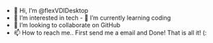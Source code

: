- 👋 Hi, I’m @flexVDIDesktop
- 👀 I’m interested in tech - 🌱 I’m currently learning coding
- 💞️ I’m looking to collaborate on GitHub
- 📫 How to reach me.. First send me a email and Done! That is all it! (:

<!---
flexVDIDesktop/flexVDIDesktop is a ✨ special ✨ repository because its `README.md` (this file) appears on your GitHub profile.
You can click the Preview link to take a look at your changes.
--->
